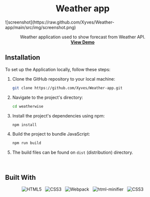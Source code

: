 
 <h1 align="center">Weather app</h3>
 ![screenshot](https://raw.github.com/Xyves/Weather-app/main/src/img/screenshot.png)
 <p align="center">
    Weather application used to show forecast from Weather API.
    <br />
    <a href=""><strong>View Demo</strong></a>
  </p>

 ## Installation

To set up the Application locally, follow these steps:

1. Clone the GitHub repository to your local machine:

   ```bash
   git clone https://github.com/Xyves/Weather-app.git
   ```

2. Navigate to the project's directory:

   ```bash
   cd weatherwise
   ```

3. Install the project's dependencies using npm:

   ```bash
   npm install
   ```

4. Build the project to bundle JavaScript:

   ```bash
   npm run build
   ```
5. The build files can be found on `dist` (distribution) directory.

<br>

## Built With

<div align=center>

 ![HTML5](https://img.shields.io/badge/html5-%23E34F26.svg?style=for-the-badge&logo=html5&logoColor=white) &nbsp;&nbsp;![CSS3](https://img.shields.io/badge/css3-%231572B6.svg?style=for-the-badge&logo=css3&logoColor=white)  &nbsp;&nbsp;![Webpack](https://img.shields.io/badge/webpack-%238DD6F9.svg?style=for-the-badge&logo=webpack&logoColor=black) &nbsp;&nbsp;![html-minifier](https://img.shields.io/badge/html%20minifier-A90533?style=for-the-badge&logo=html5&logoColor=white) &nbsp;&nbsp;![CSS3](https://img.shields.io/badge/css_minifier-2C2D72.svg?style=for-the-badge&logo=css3&logoColor=white)

</div>
<br>
